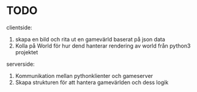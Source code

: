 # TODO
clientside:
1. skapa en bild och rita ut en gamevärld baserat på json data
2. Kolla på World för hur dend hanterar rendering av world från python3 projektet

serverside:
1. Kommunikation mellan pythonklienter och gameserver
2. Skapa strukturen för att hantera gamevärlden och dess logik

